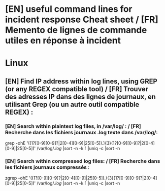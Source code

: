# [EN] useful command lines for incident response Cheat sheet / [FR] Memento de lignes de commande utiles en réponse à incident

# Linux 

## [EN] Find IP address within log lines, using GREP (or any REGEX compatible tool) / [FR] Trouver des adresses IP dans des lignes de journaux, en utilisant Grep (ou un autre outil compatible REGEX) :

### [EN] Search within plaintext log files, in /var/log/ : / [FR] Recherche dans les fichiers journaux .log texte dans /var/log/:
grep -ohE '((1?[0-9][0-9]?|2[0-4][0-9]|25[0-5])\.){3}(1?[0-9][0-9]?|2[0-4][0-9]|25[0-5])' /var/log/*.log* |sort -n -k 1 |uniq -c |sort -n

### [EN] Search within compressed log files: / [FR] Recherche dans les fichiers journaux compressés :
zgrep -ohE '((1?[0-9][0-9]?|2[0-4][0-9]|25[0-5])\.){3}(1?[0-9][0-9]?|2[0-4][0-9]|25[0-5])' /var/log/*.log* |sort -n -k 1 |uniq -c |sort -n
